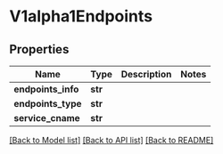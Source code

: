 # V1alpha1Endpoints

## Properties
Name | Type | Description | Notes
------------ | ------------- | ------------- | -------------
**endpoints_info** | **str** |  | 
**endpoints_type** | **str** |  | 
**service_cname** | **str** |  | 

[[Back to Model list]](../README.md#documentation-for-models) [[Back to API list]](../README.md#documentation-for-api-endpoints) [[Back to README]](../README.md)


